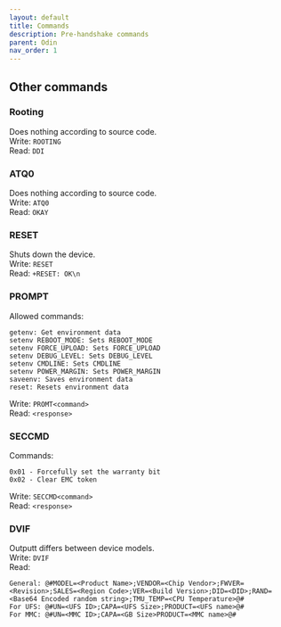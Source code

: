 ```yaml
---
layout: default
title: Commands
description: Pre-handshake commands
parent: Odin
nav_order: 1
---
```


## Other commands
### Rooting
Does nothing according to source code. \
Write: `ROOTING` \
Read: `DDI`

### ATQ0
Does nothing according to source code. \
Write: `ATQ0` \
Read: `OKAY`

### RESET
Shuts down the device. \
Write: `RESET` \
Read: `+RESET: OK\n`

### PROMPT
Allowed commands:
```
getenv: Get environment data
setenv REBOOT_MODE: Sets REBOOT_MODE
setenv FORCE_UPLOAD: Sets FORCE_UPLOAD
setenv DEBUG_LEVEL: Sets DEBUG_LEVEL
setenv CMDLINE: Sets CMDLINE
setenv POWER_MARGIN: Sets POWER_MARGIN
saveenv: Saves environment data
reset: Resets environment data
```
Write: `PROMT<command>` \
Read: `<response>`

### SECCMD
Commands:
```
0x01 - Forcefully set the warranty bit
0x02 - Clear EMC token
```
Write: `SECCMD<command>` \
Read: `<response>`

### DVIF
Outputt differs between device models. \
Write: `DVIF` \
Read: 
```
General: @#MODEL=<Product Name>;VENDOR=<Chip Vendor>;FWVER=<Revision>;SALES=<Region Code>;VER=<Build Version>;DID=<DID>;RAND=<Base64 Encoded random string>;TMU_TEMP=<CPU Temperature>@#
For UFS: @#UN=<UFS ID>;CAPA=<UFS Size>;PRODUCT=<UFS name>@#
For MMC: @#UN=<MMC ID>;CAPA=<GB Size>PRODUCT=<MMC name>@#
```

